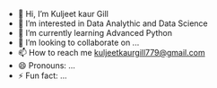 - 👋 Hi, I’m Kuljeet kaur Gill
- 👀 I’m interested in Data Analythic and Data Science 
- 🌱 I’m currently learning Advanced Python
- 💞️ I’m looking to collaborate on ...
- 📫 How to reach me kuljeetkaurgill779@gmail.com
- 😄 Pronouns: ...
- ⚡ Fun fact: ...

<!---
Kuljeet2021/Kuljeet2021 is a ✨ special ✨ repository because its `README.md` (this file) appears on your GitHub profile.
You can click the Preview link to take a look at your changes.
--->
